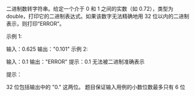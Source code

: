 二进制数转字符串。给定一个介于 0 和 1 之间的实数（如 0.72），类型为 double，打印它的二进制表达式。如果该数字无法精确地用 32 位以内的二进制表示，则打印“ERROR”。

示例 1:

输入：0.625
输出："0.101"
示例 2:

输入：0.1
输出："ERROR"
提示：0.1 无法被二进制准确表示

提示：

32 位包括输出中的 "0." 这两位。
题目保证输入用例的小数位数最多只有 6 位
